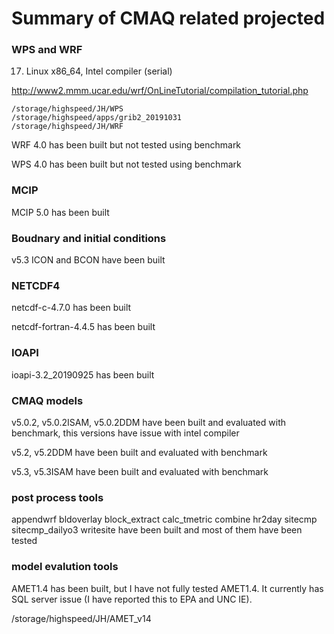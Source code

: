# Summary of CMAQ related projected

### WPS and WRF
17.  Linux x86_64, Intel compiler    (serial)

http://www2.mmm.ucar.edu/wrf/OnLineTutorial/compilation_tutorial.php
```
/storage/highspeed/JH/WPS
/storage/highspeed/apps/grib2_20191031
/storage/highspeed/JH/WRF
```

WRF 4.0 has been built but not tested using benchmark

WPS 4.0 has been built but not tested using benchmark
### MCIP
MCIP 5.0 has been built
### Boudnary and initial conditions
v5.3 ICON and BCON have been built
### NETCDF4
netcdf-c-4.7.0 has been built

netcdf-fortran-4.4.5 has been built
### IOAPI
ioapi-3.2_20190925 has been built
### CMAQ models
v5.0.2, v5.0.2ISAM, v5.0.2DDM have been built and evaluated with benchmark, this versions have issue with intel compiler 

v5.2, v5.2DDM  have been built and evaluated with benchmark

v5.3, v5.3ISAM have been built and evaluated with benchmark
### post process tools
appendwrf  bldoverlay  block_extract  calc_tmetric  combine  hr2day  sitecmp  sitecmp_dailyo3  writesite have been built and most of them have been tested

### model evalution tools
AMET1.4 has been built, but I have not fully tested AMET1.4. It currently has SQL server issue (I have reported this to EPA and UNC IE).

/storage/highspeed/JH/AMET_v14

